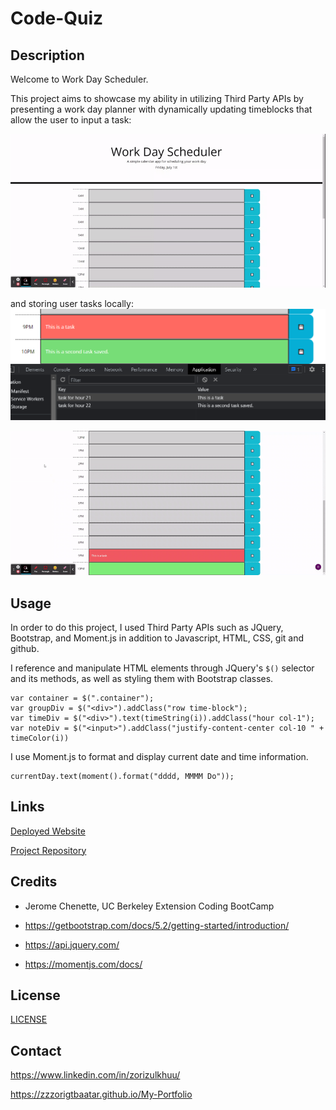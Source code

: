 # Code-Quiz

## Description 

Welcome to Work Day Scheduler.

This project aims to showcase my ability in utilizing Third Party APIs by presenting a work day planner with dynamically updating timeblocks that allow the user to input a task:

![](./assets/images/demo-work-day-scheduler.gif)

and storing user tasks locally:
![](./assets/images/screenshot-work-day-scheduler.png)

![](./assets/images/demo-work-day-scheduler-2.gif)

## Usage

In order to do this project, I used Third Party APIs such as JQuery, Bootstrap, and Moment.js in addition to Javascript, HTML, CSS, git and github.

I reference and manipulate HTML elements through JQuery's `$()` selector and its methods, as well as styling them with Bootstrap classes.
```
var container = $(".container");
var groupDiv = $("<div>").addClass("row time-block");
var timeDiv = $("<div>").text(timeString(i)).addClass("hour col-1");
var noteDiv = $("<input>").addClass("justify-content-center col-10 " + timeColor(i))
```

I use Moment.js to format and display current date and time information.
```
currentDay.text(moment().format("dddd, MMMM Do"));
```

## Links

[Deployed Website](https://zzzorigtbaatar.github.io/Work-Day-Scheduler/)

[Project Repository](https://github.com/zzzorigtbaatar/Work-Day-Scheduler)

## Credits

* Jerome Chenette, UC Berkeley Extension Coding BootCamp

* https://getbootstrap.com/docs/5.2/getting-started/introduction/

* https://api.jquery.com/

* https://momentjs.com/docs/

## License

[LICENSE](/LICENSE)

## Contact

https://www.linkedin.com/in/zorizulkhuu/

https://zzzorigtbaatar.github.io/My-Portfolio